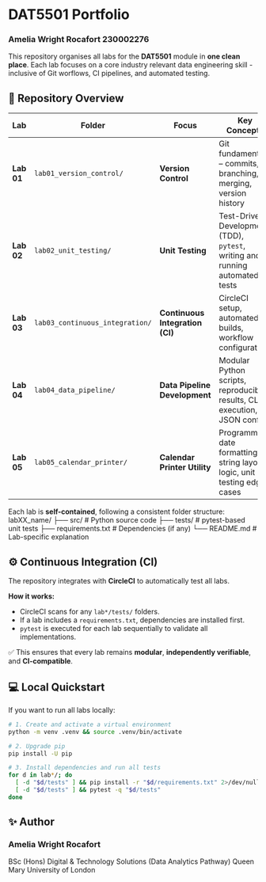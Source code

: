 # DAT5501 Portfolio 
### Amelia Wright Rocafort 230002276

This repository organises all labs for the **DAT5501** module in **one clean place**.
Each lab focuses on a core industry relevant data engineering skill - inclusive of Git worflows, CI pipelines, and automated testing.

## 📂 Repository Overview
| Lab | Folder | Focus | Key Concepts |
|-----|---------|--------|--------------|
| **Lab 01** | `lab01_version_control/` | **Version Control** | Git fundamentals – commits, branching, merging, version history |
| **Lab 02** | `lab02_unit_testing/` | **Unit Testing** | Test-Driven Development (TDD), `pytest`, writing and running automated tests |
| **Lab 03** | `lab03_continuous_integration/` | **Continuous Integration (CI)** | CircleCI setup, automated builds, workflow configuration |
| **Lab 04** | `lab04_data_pipeline/` | **Data Pipeline Development** | Modular Python scripts, reproducible results, CLI execution, JSON configs |
| **Lab 05** | `lab05_calendar_printer/` | **Calendar Printer Utility** | Programmatic date formatting, string layout logic, unit testing edge cases |

Each lab is **self-contained**, following a consistent folder structure: 
labXX_name/
├── src/ # Python source code
├── tests/ # pytest-based unit tests
├── requirements.txt # Dependencies (if any)
└── README.md # Lab-specific explanation

## ⚙️ Continuous Integration (CI)
The repository integrates with **CircleCI** to automatically test all labs.

**How it works:**
- CircleCI scans for any `lab*/tests/` folders.
- If a lab includes a `requirements.txt`, dependencies are installed first.
- `pytest` is executed for each lab sequentially to validate all implementations.

✅ This ensures that every lab remains **modular**, **independently verifiable**, and **CI-compatible**.


## 💻 Local Quickstart

If you want to run all labs locally:

```bash
# 1. Create and activate a virtual environment
python -m venv .venv && source .venv/bin/activate

# 2. Upgrade pip
pip install -U pip

# 3. Install dependencies and run all tests
for d in lab*/; do
  [ -d "$d/tests" ] && pip install -r "$d/requirements.txt" 2>/dev/null || true
  [ -d "$d/tests" ] && pytest -q "$d/tests"
done
```

## ✨ Author
### Amelia Wright Rocafort
BSc (Hons) Digital & Technology Solutions (Data Analytics Pathway)
Queen Mary University of London